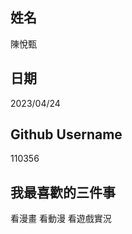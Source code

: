 姓名
----
陳悅甄

日期
----
2023/04/24

Github Username
---------------
110356

我最喜歡的三件事
---------------
看漫畫 看動漫 看遊戲實況
